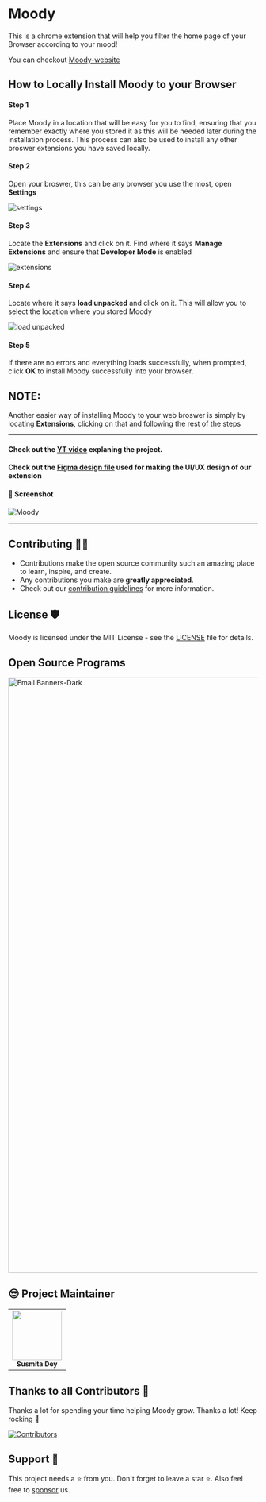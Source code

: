# Moody
This is a chrome extension that will help you filter the home page of your Browser according to your mood!

You can checkout [Moody-website](https://susmita-dey.github.io/Moody/)
## How to Locally Install Moody to your Browser

#### Step 1
Place Moody in a location that will be easy for you to find, ensuring that you remember exactly where you stored it as this will be needed later during the installation process. This process can also be used to install any other broswer extensions you have saved locally.

#### Step 2
Open your broswer, this can be any browser you use the most, open **Settings**

![settings](https://user-images.githubusercontent.com/74776297/166063147-17eca9b6-c446-4c0c-856b-8c948826bc4d.png)

#### Step 3
Locate the **Extensions** and click on it. Find where it says **Manage Extensions** and ensure that **Developer Mode** is enabled

![extensions](https://user-images.githubusercontent.com/74776297/166063436-b2c05d79-960f-43e8-ae99-3c246269ac62.png)

#### Step 4
Locate where it says **load unpacked** and click on it. This will allow you to select the location where you stored Moody

![load unpacked](https://user-images.githubusercontent.com/74776297/166063822-ac830f3c-ad51-43e7-af45-b24bb6f2c96b.png)

#### Step 5
If there are no errors and everything loads successfully, when prompted, click **OK** to install Moody successfully into your browser.


## NOTE:

Another easier way of installing Moody to your web broswer is simply by locating **Extensions**, clicking on that and following the rest of the steps

---

<!-- ## Download the extension from [here](). -->

#### Check out the [YT video](https://youtu.be/jSUDUitqoOI) explaning the project.

#### Check out the [Figma design file](https://www.figma.com/file/HthSH20cAg6WXbjLOW8af9/Moody---Chrome-Extension?node-id=0%3A1) used for making the UI/UX design of our extension

#### 📸 Screenshot
![Moody](https://user-images.githubusercontent.com/79099734/191542470-a779e564-2d7d-403e-ab5c-8acbd24b5558.png)


<!-- ## For Chrome Users
1. Visit the [Chrome Web Store](https://chrome.google.com/webstore/category/extensions?hl=en-US).
2. Search for Moody in the Search Bar. 

![search moody](https://user-images.githubusercontent.com/79099734/166102736-a5e6e683-b3ee-4c8a-a4e6-2be0e4f6b066.png)

3. Select this one and open it up.
4. Click on the `Add to Chrome` button.

![button](https://user-images.githubusercontent.com/79099734/166102891-9b802875-f49f-44ca-8164-4eaa64a918d3.png)

And you're all set! 
 -->
<hr>

## Contributing 👨‍💻 

- Contributions make the open source community such an amazing place to learn, inspire, and create.
- Any contributions you make are **greatly appreciated**.
- Check out our [contribution guidelines](/CONTRIBUTING.md) for more information.


## License 🛡️ 

Moody is licensed under the MIT License - see the [LICENSE](LICENSE) file for details.

## Open Source Programs
 <a href="https://hacktoberfest.com/">
 <img width="1200" alt="Email Banners-Dark" src="https://user-images.githubusercontent.com/79099734/189589410-ca17afb8-5855-4316-918a-054f27594809.png">
 </a>

## 😎 Project Maintainer

<table>
  <tr>
<td align="center"><a href="https://github.com/Susmita-Dey"><img src="https://avatars.githubusercontent.com/u/79099734?v=4" width="100px;" alt=""/><br /><sub><b>Susmita Dey</b></sub></a></td>
  </tr>
</table>

## Thanks to all Contributors 💪 

Thanks a lot for spending your time helping Moody grow. Thanks a lot! Keep rocking 🍻

[![Contributors](https://contrib.rocks/image?repo=Susmita-Dey/Moody)](https://github.com/Susmita-Dey/Moody/graphs/contributors)

## Support 🙏 

This project needs a ⭐️ from you. Don't forget to leave a star ⭐. Also feel free to [sponsor](https://github.com/sponsors/Susmita-Dey) us.
